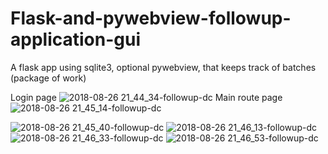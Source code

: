 # Flask-and-pywebview-followup-application-gui
A flask app using sqlite3, optional pywebview, that keeps track of batches (package of work) 

Login page
![2018-08-26 21_44_34-followup-dc](https://user-images.githubusercontent.com/9250009/44631815-ec931800-a979-11e8-8a9e-6b81652bdf73.png)
Main route page
![2018-08-26 21_45_14-followup-dc](https://user-images.githubusercontent.com/9250009/44631816-ef8e0880-a979-11e8-9ca9-6a585ce77727.png)

![2018-08-26 21_45_40-followup-dc](https://user-images.githubusercontent.com/9250009/44631818-f1f06280-a979-11e8-8309-0f8cc1a673ce.png)
![2018-08-26 21_46_13-followup-dc](https://user-images.githubusercontent.com/9250009/44631819-f452bc80-a979-11e8-9b48-d59b4367f3c2.png)
![2018-08-26 21_46_33-followup-dc](https://user-images.githubusercontent.com/9250009/44631820-f61c8000-a979-11e8-9c14-00ecbfe3fe09.png)
![2018-08-26 21_46_53-followup-dc](https://user-images.githubusercontent.com/9250009/44631821-fa489d80-a979-11e8-9aa2-c645be2642d8.png)
